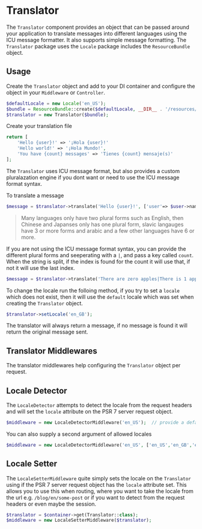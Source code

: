# Translator

The `Translator` component provides an object that can be passed around your application to translate messages into different languages using the ICU message formatter. It also supports simple message formatting. The `Translator` package uses the `Locale` package includes the `ResourceBundle` object.

## Usage

Create the `Translator` object and add to your DI container and configure the object in your `Middleware` or `Controller`. 

```php
$defaultLocale = new Locale('en_US');
$bundle = ResourceBundle::create($defaultLocale, __DIR__ . '/resources/app'); 
$translator = new Translator($bundle);
```

Create your translation file


```php
return [
    'Hello {user}!' => '¡Hola {user}!'
    'Hello world!' => '¡Hola Mundo!',
    'You have {count} messages' => 'Tienes {count} mensaje(s)'
];
```

The `Translator` uses ICU message format, but also provides a custom pluralazation engine if you dont want or need to use the ICU message format syntax.

To translate a message

```php
$message = $translator->translate('Hello {user}!', ['user'=> $user->name]); // Hallo Jim
```

> Many languages only have two plural forms such as English, then Chinese and Japanses only has one plural form, slavic langauges have 3 or more forms and arabic and a few other languages have 6 or more.

If you are not using the ICU message format syntax, you can provide the different plural forms and seeperating with a `|`, and pass a key called `count`. When the string is split, if the index is found for the count it will use that, if not it will use the last index. 

```php
$message = $translator->translate('There are zero apples|There is 1 apple|There are {count} apples', ['count'=> count($apples)]); 
```

To change the locale run the folloing method, if you try to set a `locale` which does not exist, then it will use the `default` locale which was set when creating the `Translator` object.

```php
$translator->setLocale('en_GB');
```

The translator will always return a message, if no message is found it will return the original message sent.

## Translator Middlewares

The translator middlewares help configuring the `Translator` object per request.

## Locale Detector

The `LocaleDetector` attempts to detect the locale from the request headers and will set the `locale` attribute on the PSR 7 server request object.

```php
$middleware = new LocaleDetectorMiddleware('en_US');  // provide a default locale
```

You can also supply a second argument of allowed locales

```php
$middleware = new LocaleDetectorMiddleware('en_US', ['en_US','en_GB','es_MX','es_ES']); 
```

## Locale Setter

The `LocaleSetterMiddleware` quite simply sets the locale on the `Translator` using if the PSR 7 server request object has the  `locale` attribute  set. This allows you to use this when routing, where you want to take the locale from the url e.g. `/blog/en/some-post` or if you want to detect from the request headers or even maybe the session.

```php
$translator = $container->get(Translator::class);
$middleware = new LocaleSetterMiddleware($translator); 
```
